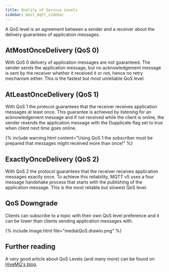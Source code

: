 ```yaml
---
title: Quality of Service Levels
sidebar: best_mqtt_sidebar
---
```


A QoS level is an agreement between a sender and a receiver about the delivery guarantees of application messages.

## AtMostOnceDelivery (QoS 0)

With QoS 0 delivery of application messages are not guaranteed. The sender sends the application message, but no acknowledgement message is sent by the receiver whether it received it or not, hence no retry mechanism either.
This is the fastest but most unreliable QoS level.

## AtLeastOnceDelivery (QoS 1)

With QoS 1 the protocol guarantees that the receiver receives application messages at least once. 
This guarantee is achieved by listening for an acknowledgement message and if not received while the client is online, the sender resends the application message with the Dupplicate flag set to true when client next time goes online.

{% include warning.html content="Using QoS 1 the subscriber must be prepared that messages might received more than once!" %}

## ExactlyOnceDelivery (QoS 2)

With QoS 2 the protocol guarantees that the receiver receives application messages exactly once.
To achieve this reliability, MQTT v5 uses a four message handshake process that starts with the publishing of the application message. This is the most reliable but slowest QoS level.

## QoS Downgrade

Clients can subscribe to a topic with their own QoS level preference and it can be lower than clients sending application messages with.

{% include image.html file="media\QoS.drawio.png" %}

## Further reading

A very good article about QoS Levels (and many more) can be found on [HiveMQ's blog](https://www.hivemq.com/blog/mqtt-essentials-part-6-mqtt-quality-of-service-levels/).